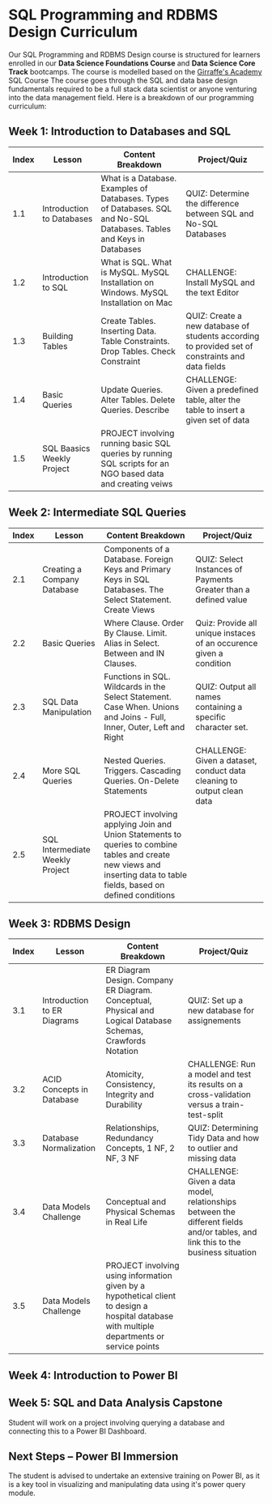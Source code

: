 # SQL Programming and RDBMS Design Curriculum
Our SQL Programming and RDBMS Design course is structured for learners enrolled in our **Data Science Foundations Course** and **Data Science Core Track** bootcamps. 
The course is modelled based on the [Girraffe's Academy](https://www.giraffeacademy.com/databases/sql/) SQL Course
The course goes through the SQL and data base design fundamentals required to be a full stack data scientist or anyone venturing into the data management field. Here is a breakdown of our programming curriculum:

## Week 1: Introduction to Databases and SQL
| Index | Lesson | Content Breakdown | Project/Quiz |
|---|---|---|---|
| 1.1 | Introduction to Databases | What is a Database. Examples of Databases. Types of Databases. SQL and No-SQL Databases. Tables and Keys in Databases | QUIZ: Determine the difference between SQL and No-SQL Databases |
| 1.2 | Introduction to SQL  | What is SQL. What is MySQL. MySQL Installation on Windows. MySQL Installation on Mac | CHALLENGE: Install MySQL and the text Editor |
| 1.3 | Building Tables | Create Tables. Inserting Data. Table Constraints. Drop Tables. Check Constraint| QUIZ: Create a new database of students according to provided set of constraints and data fields |
| 1.4 | Basic Queries | Update Queries. Alter Tables. Delete Queries. Describe | CHALLENGE: Given a predefined table, alter the table to insert a given set of data |
| 1.5 | SQL Baasics Weekly Project | PROJECT involving running basic SQL queries by running SQL scripts for an NGO based data and creating veiws | | |


## Week 2: Intermediate SQL Queries
| Index | Lesson | Content Breakdown | Project/Quiz |
|---|---|---|---|
| 2.1 | Creating a Company Database | Components of a Database. Foreign Keys and Primary Keys in SQL Databases. The Select Statement. Create Views | QUIZ: Select Instances of Payments Greater than a defined value |
| 2.2 | Basic Queries  | Where Clause.  Order By Clause. Limit. Alias in Select. Between and IN Clauses. | Quiz: Provide all unique instaces of an occurence given a condition |
| 2.3 | SQL Data Manipulation | Functions in SQL. Wildcards in the Select Statement. Case When. Unions and Joins - Full, Inner, Outer, Left and Right | QUIZ: Output all names containing a specific character set.  |
| 2.4 | More SQL Queries |  Nested Queries. Triggers. Cascading Queries. On-Delete Statements | CHALLENGE: Given a dataset, conduct data cleaning to output clean data |
| 2.5 | SQL Intermediate Weekly Project | PROJECT involving applying Join and Union Statements to queries to combine tables and create new views and inserting data to table fields, based on defined conditions | | |


## Week 3: RDBMS Design
| Index | Lesson | Content Breakdown | Project/Quiz |
|---|---|---|---|
| 3.1 | Introduction to ER Diagrams | ER Diagram Design. Company ER Diagram. Conceptual, Physical and Logical Database Schemas, Crawfords Notation | QUIZ: Set up a new database for assignements |
| 3.2 | ACID Concepts in Database | Atomicity, Consistency, Integrity and Durability | CHALLENGE: Run a model and test its results on a cross-validation versus a train-test-split |
| 3.3 | Database Normalization |Relationships, Redundancy Concepts, 1 NF, 2 NF, 3 NF | QUIZ: Determining Tidy Data and how to outlier and missing data |
| 3.4 | Data Models Challenge |  Conceptual and Physical Schemas in Real Life | CHALLENGE: Given a data model, relationships between the different fields and/or tables, and link this to the business situation|
| 3.5 | Data Models Challenge | PROJECT involving using information given by a hypothetical client to design a hospital database with multiple departments or service points | | |

## Week 4: Introduction to Power BI
## Week 5: SQL and Data Analysis Capstone
Student will work on a project involving querying a database and connecting this to a Power BI Dashboard. 

## Next Steps – Power BI Immersion
The student is advised to undertake an extensive training on Power BI, as it is a key tool in visualizing and manipulating data using it's power query module. 
